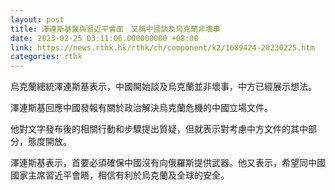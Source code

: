 ```yaml
---
layout: post
title: 澤連斯基冀與習近平會面　又稱中國談及烏克蘭非壞事
date: 2023-02-25 03:11:06.000000000 +08:00
link: https://news.rthk.hk/rthk/ch/component/k2/1689424-20230225.htm
categories: rthk
---
```


烏克蘭總統澤連斯基表示，中國開始談及烏克蘭並非壞事，中方已經展示想法。

澤連斯基回應中國發報有關於政治解決烏克蘭危機的中國立場文件。

他對文字發布後的相關行動和步驟提出質疑，但就表示對考慮中方文件的其中部分，態度開放。

澤連斯基表示，首要必須確保中國沒有向俄羅斯提供武器。他又表示，希望同中國國家主席習近平會晤，相信有利於烏克蘭及全球的安全。
